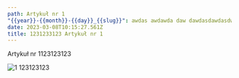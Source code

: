 ```yaml
---
path: Artykuł nr 1
"{{year}}-{{month}}-{{day}}_{{slug}}": awdas awdawda daw dawdasdawdasdwd awdda wd
date: 2023-03-08T10:15:27.561Z
title: 1231233123 Artykuł nr 1
---
```

Artykuł nr 1123123123

![1 123123123](/assets/images.jpg "123 123123123")